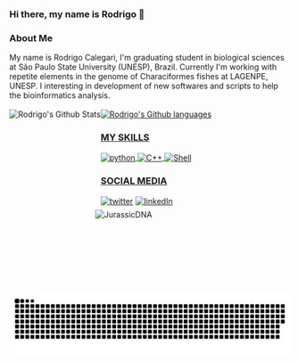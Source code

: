 ### Hi there, my name is Rodrigo 👋
<h3>About Me</h3>
<div>
    My name is Rodrigo Calegari, I'm graduating student in biological sciences at São Paulo State University (UNESP), Brazil. Currently I'm working with repetite elements in the genome of Characiformes fishes at LAGENPE, UNESP. I interesting in development of new softwares and scripts to help the bioinformatics analysis.
</div>
<br/>
<div>
  <a href="https://milancalegari.github.io/" target="_blank">
  <img height="180em" align="left" alt="Rodrigo's Github Stats" src="https://github-readme-stats.vercel.app/api?username=MilanCalegari&show_icons=true&theme=blue-green&include_all_commits=true" />
  <img height="180em" alt="Rodrigo's Github languages" src="https://github-readme-stats.vercel.app/api/top-langs/?username=MilanCalegari&layout=compact&theme=blue-green"/>
</div>
  <h3>MY SKILLS</h3>
<div style="display: inline_block">
  <img align="center" alt="python" src="https://img.shields.io/badge/Python-3776AB?style=for-the-badge&logo=python&logoColor=white&labelColor=00599c&color=00599c"/>
  <img align="center" alt="C++" src="https://img.shields.io/badge/C%2B%2B-00599C?style=for-the-badge&logo=c%2B%2B&logoColor=white"/>
  <img align="center" alt="Shell" src="https://img.shields.io/badge/Shell_Script-121011?style=for-the-badge&logo=gnu-bash&logoColor=white&labelColor=00599c&color=00599c"/>
  <img height="150" width="350" align="right" alt="JurassicDNA" src="https://miro.medium.com/max/625/1*RyQDtzZRq-XsDMvHpmw7nA.gif"/>

</div>
  <h3>SOCIAL MEDIA</h3>
<div style="display: inline_block">
  <a href="https://twitter.com/rmcalegari" target="_blank" ><img align="center" alt="twitter" src="https://img.shields.io/badge/Twitter-1DA1F2?style=for-the-badge&logo=twitter&logoColor=white" target="_blank"></a>
  <a href="www.linkedin.com/in/rodrigomcalegari" target="_blank"><img align="center" alt="linkedIn" src="https://img.shields.io/badge/LinkedIn-0077B5?style=for-the-badge&logo=linkedin&logoColor=white"></a>
</div>

![Snake animation](https://github.com/MilanCalegari/MilanCalegari/blob/output/github-contribution-grid-snake.svg)
